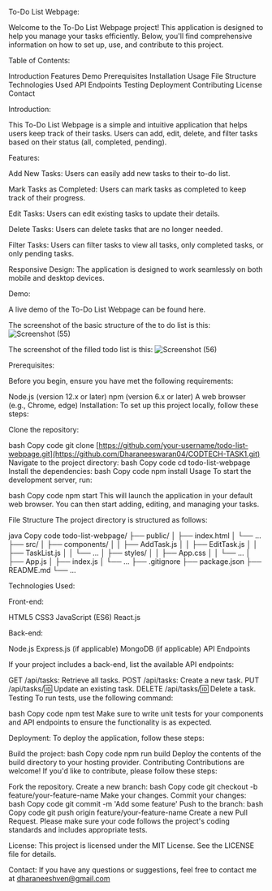 
To-Do List Webpage:

Welcome to the To-Do List Webpage project! This application is designed to help you manage your tasks efficiently. Below, you'll find comprehensive information on how to set up, use, and contribute to this project.

Table of Contents:

Introduction
Features
Demo
Prerequisites
Installation
Usage
File Structure
Technologies Used
API Endpoints
Testing
Deployment
Contributing
License
Contact

Introduction:

This To-Do List Webpage is a simple and intuitive application that helps users keep track of their tasks. Users can add, edit, delete, and filter tasks based on their status (all, completed, pending).

Features:

Add New Tasks: Users can easily add new tasks to their to-do list.

Mark Tasks as Completed: Users can mark tasks as completed to keep track of their progress.

Edit Tasks: Users can edit existing tasks to update their details.

Delete Tasks: Users can delete tasks that are no longer needed.

Filter Tasks: Users can filter tasks to view all tasks, only completed tasks, or only pending tasks.

Responsive Design: The application is designed to work seamlessly on both mobile and desktop devices.

Demo:

A live demo of the To-Do List Webpage can be found here.

The screenshot of the basic structure of the to do list is this:
![Screenshot (55)](https://github.com/user-attachments/assets/becf735e-9837-4cd6-a49d-8579bd03355b)

The screenshot of the filled todo list is this:
![Screenshot (56)](https://github.com/user-attachments/assets/3bffda3f-decc-47da-b2f2-e2cecf5afeb1)


Prerequisites:

Before you begin, ensure you have met the following requirements:

Node.js (version 12.x or later)
npm (version 6.x or later)
A web browser (e.g., Chrome, edge)
Installation:
To set up this project locally, follow these steps:

Clone the repository:

bash
Copy code
git clone [https://github.com/your-username/todo-list-webpage.git](https://github.com/Dharaneeswaran04/CODTECH-TASK1.git)
Navigate to the project directory:
bash
Copy code
cd todo-list-webpage
Install the dependencies:
bash
Copy code
npm install
Usage
To start the development server, run:

bash
Copy code
npm start
This will launch the application in your default web browser. You can then start adding, editing, and managing your tasks.

File Structure
The project directory is structured as follows:

java
Copy code
todo-list-webpage/
├── public/
│   ├── index.html
│   └── ...
├── src/
│   ├── components/
│   │   ├── AddTask.js
│   │   ├── EditTask.js
│   │   ├── TaskList.js
│   │   └── ...
│   ├── styles/
│   │   ├── App.css
│   │   └── ...
│   ├── App.js
│   ├── index.js
│   └── ...
├── .gitignore
├── package.json
├── README.md
└── ...

Technologies Used:

Front-end:

HTML5
CSS3
JavaScript (ES6)
React.js

Back-end:

Node.js
Express.js (if applicable)
MongoDB (if applicable)
API Endpoints

If your project includes a back-end, list the available API endpoints:

GET /api/tasks: Retrieve all tasks.
POST /api/tasks: Create a new task.
PUT /api/tasks/:id: Update an existing task.
DELETE /api/tasks/:id: Delete a task.
Testing
To run tests, use the following command:

bash
Copy code
npm test
Make sure to write unit tests for your components and API endpoints to ensure the functionality is as expected.

Deployment:
To deploy the application, follow these steps:

Build the project:
bash
Copy code
npm run build
Deploy the contents of the build directory to your hosting provider.
Contributing
Contributions are welcome! If you'd like to contribute, please follow these steps:

Fork the repository.
Create a new branch:
bash
Copy code
git checkout -b feature/your-feature-name
Make your changes.
Commit your changes:
bash
Copy code
git commit -m 'Add some feature'
Push to the branch:
bash
Copy code
git push origin feature/your-feature-name
Create a new Pull Request.
Please make sure your code follows the project's coding standards and includes appropriate tests.

License:
This project is licensed under the MIT License. See the LICENSE file for details.

Contact:
If you have any questions or suggestions, feel free to contact me at dharaneeshven@gmail.com
